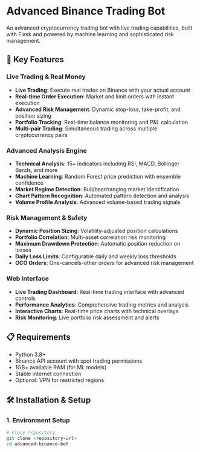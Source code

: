 # Advanced Binance Trading Bot

An advanced cryptocurrency trading bot with live trading capabilities, built with Flask and powered by machine learning and sophisticated risk management.

## 🚀 Key Features

### Live Trading & Real Money
- **Live Trading**: Execute real trades on Binance with your actual account
- **Real-time Order Execution**: Market and limit orders with instant execution
- **Advanced Risk Management**: Dynamic stop-loss, take-profit, and position sizing
- **Portfolio Tracking**: Real-time balance monitoring and P&L calculation
- **Multi-pair Trading**: Simultaneous trading across multiple cryptocurrency pairs

### Advanced Analysis Engine
- **Technical Analysis**: 15+ indicators including RSI, MACD, Bollinger Bands, and more
- **Machine Learning**: Random Forest price prediction with ensemble confidence
- **Market Regime Detection**: Bull/bear/ranging market identification
- **Chart Pattern Recognition**: Automated pattern detection and analysis
- **Volume Profile Analysis**: Advanced volume-based trading signals

### Risk Management & Safety
- **Dynamic Position Sizing**: Volatility-adjusted position calculations
- **Portfolio Correlation**: Multi-asset correlation risk monitoring
- **Maximum Drawdown Protection**: Automatic position reduction on losses
- **Daily Loss Limits**: Configurable daily and weekly loss thresholds
- **OCO Orders**: One-cancels-other orders for advanced risk management

### Web Interface
- **Live Trading Dashboard**: Real-time trading interface with advanced controls
- **Performance Analytics**: Comprehensive trading metrics and analysis
- **Interactive Charts**: Real-time price charts with technical overlays
- **Risk Monitoring**: Live portfolio risk assessment and alerts

## 📋 Requirements

- Python 3.8+
- Binance API account with spot trading permissions
- 1GB+ available RAM (for ML models)
- Stable internet connection
- Optional: VPN for restricted regions

## 🛠️ Installation & Setup

### 1. Environment Setup
```bash
# Clone repository
git clone <repository-url>
cd advanced-binance-bot
